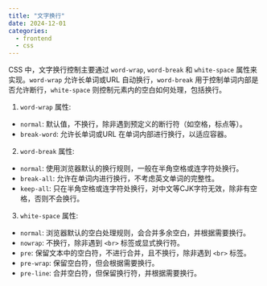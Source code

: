 ```yaml
---
title: "文字换行"
date: 2024-12-01
categories:
  - frontend
  - css
---
```

CSS 中，文字换行控制主要通过 `word-wrap`, `word-break` 和 `white-space` 属性来实现。`word-wrap` 允许长单词或URL 自动换行，`word-break` 用于控制单词内部是否允许断行，`white-space` 则控制元素内的空白如何处理，包括换行。

1. `word-wrap` 属性:

- `normal`: 默认值，不换行，除非遇到预定义的断行符（如空格，标点等）。
- `break-word`: 允许长单词或URL 在单词内部进行换行，以适应容器。

2. `word-break` 属性:

- `normal`: 使用浏览器默认的换行规则，一般在半角空格或连字符处换行。
- `break-all`: 允许在单词内进行换行，不考虑英文单词的完整性。
- `keep-all`: 只在半角空格或连字符处换行，对中文等CJK字符无效，除非有空格，否则不会换行。

3. `white-space` 属性:

- `normal`: 浏览器默认的空白处理规则，会合并多余空白，并根据需要换行。
- `nowrap`: 不换行，除非遇到 `<br>` 标签或显式换行符。
- `pre`: 保留文本中的空白符，不进行合并，且不换行，除非遇到 `<br>` 标签。
- `pre-wrap`: 保留空白符，但会根据需要换行。
- `pre-line`: 合并空白符，但保留换行符，并根据需要换行。
